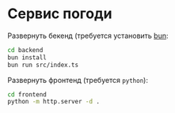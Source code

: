 
# Сервис погоди

Развернуть бекенд (требуется установить [bun](https://bun.sh/):

```sh
cd backend
bun install
bun run src/index.ts
```

Развернуть фронтенд (требуется `python`):

```sh
cd frontend
python -m http.server -d .
```
